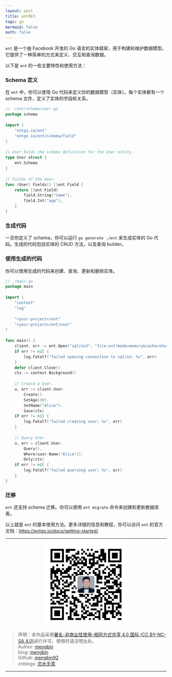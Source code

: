 ```yaml
---
layout: post
title: ent简介
tags: go
mermaid: false
math: false
---  
```


`ent` 是一个由 Facebook 开发的 Go 语言的实体框架，用于构建和维护数据模型。它提供了一种简单的方式来定义、交互和查询数据。

以下是 `ent` 的一些主要特性和使用方法：

### Schema 定义

在 `ent` 中，你可以使用 Go 代码来定义你的数据模型（实体）。每个实体都有一个 schema 文件，定义了实体的字段和关系。

```go
// ./ent/schema/user.go
package schema

import (
	"entgo.io/ent"
	"entgo.io/ent/schema/field"
)

// User holds the schema definition for the User entity.
type User struct {
	ent.Schema
}

// Fields of the User.
func (User) Fields() []ent.Field {
	return []ent.Field{
		field.String("name"),
		field.Int("age"),
	}
}
```

### 生成代码

一旦你定义了 schema，你可以运行 `go generate ./ent` 来生成实体的 Go 代码。生成的代码包括实体的 CRUD 方法，以及查询 builder。

### 使用生成的代码

你可以使用生成的代码来创建、查询、更新和删除实体。

```go
// ./main.go
package main

import (
	"context"
	"log"

	"<your-project>/ent"
	"<your-project>/ent/user"
)

func main() {
	client, err := ent.Open("sqlite3", "file:ent?mode=memory&cache=shared&_fk=1")
	if err != nil {
		log.Fatalf("failed opening connection to sqlite: %v", err)
	}
	defer client.Close()
	ctx := context.Background()

	// Create a User.
	u, err := client.User.
		Create().
		SetAge(30).
		SetName("Alice").
		Save(ctx)
	if err != nil {
		log.Fatalf("failed creating user: %v", err)
	}

	// Query User.
	u, err = client.User.
		Query().
		Where(user.Name("Alice")).
		Only(ctx)
	if err != nil {
		log.Fatalf("failed querying user: %v", err)
	}
}
```  

### 迁移

`ent` 还支持 schema 迁移。你可以使用 `ent migrate` 命令来创建和更新数据库表。

以上就是 `ent` 的基本使用方法。更多详细的信息和教程，你可以访问 `ent` 的官方文档：https://entgo.io/docs/getting-started/

---

<div align="center">
  <img src="../img/qrcode_wechat.jpg" alt="孟斯特">
</div>

> 声明：本作品采用[署名-非商业性使用-相同方式共享 4.0 国际 (CC BY-NC-SA 4.0)](https://creativecommons.org/licenses/by-nc-sa/4.0/deed.zh)进行许可，使用时请注明出处。  
> Author: [mengbin](mengbin1992@outlook.com)  
> blog: [mengbin](https://mengbin.top)  
> Github: [mengbin92](https://mengbin92.github.io/)  
> cnblogs: [恋水无意](https://www.cnblogs.com/lianshuiwuyi/)  

---